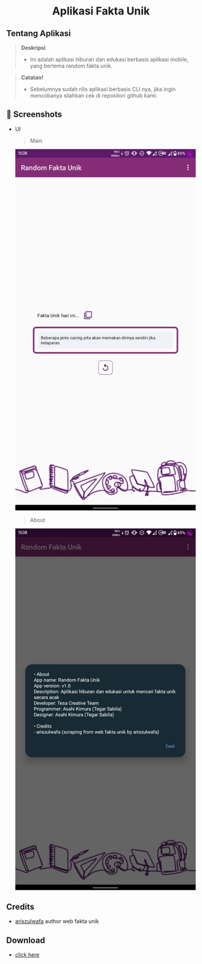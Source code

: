 <h1 align="center">Aplikasi Fakta Unik</h1>

## Tentang Aplikasi

> **Deskripsi**
> - Ini adalah aplikasi hiburan dan edukasi berbasis aplikasi mobile, yang bertema random fakta unik.

> **Catatan!**
> - Sebelumnya sudah rilis aplikasi berbasis CLI nya, jika ingin mencobanya silahkan cek di repositori github kami.

## :camera_flash: Screenshots

- UI

  > Main

  [![20220221-205034.png](Screenshot_20220422-150803281.jpg)](Screenshot_20220422-150803281.jpg)

  > About

  [![20220221-205008.png](Screenshot_20220422-150825330.jpg)](Screenshot_20220422-150825330.jpg)

## Credits

- [ariszulwafa](https://ariszulwafa.my.id/fakta-unik/) author web fakta unik

## Download
- [click here](https://github.com/tesacreative/app-fakta-unik/releases)

